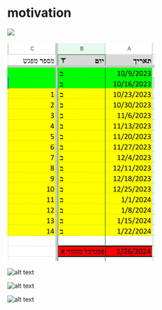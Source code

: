 # motivation 

![](../101_basic/1_controllers/bar1.png)

![alt text](image.png)

![alt text](image-2.png)

![alt text](image-3.png)


![alt text](image-4.png)